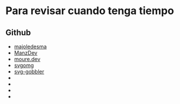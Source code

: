 # Para revisar cuando tenga tiempo

## Github

- [majoledesma](https://github.com/majoledesma)
- [ManzDev](https://github.com/ManzDev)
- [moure.dev](https://github.com/mouredev)
- [svgomg](https://github.com/jakearchibald/svgomg)
- [svg-gobbler](https://github.com/rossmoody/svg-gobbler)
- 
- 
- 
- 
